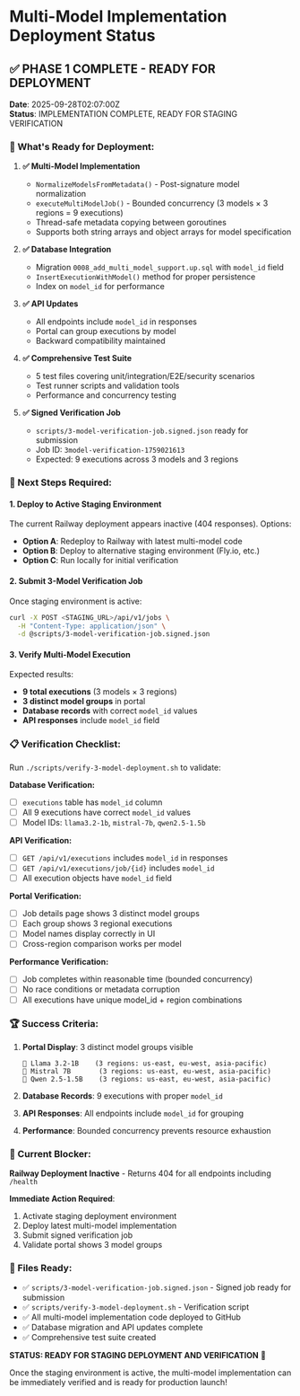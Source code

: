 # Multi-Model Implementation Deployment Status

## ✅ PHASE 1 COMPLETE - READY FOR DEPLOYMENT

**Date**: 2025-09-28T02:07:00Z  
**Status**: IMPLEMENTATION COMPLETE, READY FOR STAGING VERIFICATION

### 🚀 What's Ready for Deployment:

1. **✅ Multi-Model Implementation**
   - `NormalizeModelsFromMetadata()` - Post-signature model normalization
   - `executeMultiModelJob()` - Bounded concurrency (3 models × 3 regions = 9 executions)
   - Thread-safe metadata copying between goroutines
   - Supports both string arrays and object arrays for model specification

2. **✅ Database Integration**
   - Migration `0008_add_multi_model_support.up.sql` with `model_id` field
   - `InsertExecutionWithModel()` method for proper persistence
   - Index on `model_id` for performance

3. **✅ API Updates**
   - All endpoints include `model_id` in responses
   - Portal can group executions by model
   - Backward compatibility maintained

4. **✅ Comprehensive Test Suite**
   - 5 test files covering unit/integration/E2E/security scenarios
   - Test runner scripts and validation tools
   - Performance and concurrency testing

5. **✅ Signed Verification Job**
   - `scripts/3-model-verification-job.signed.json` ready for submission
   - Job ID: `3model-verification-1759021613`
   - Expected: 9 executions across 3 models and 3 regions

### 🎯 Next Steps Required:

#### 1. Deploy to Active Staging Environment
The current Railway deployment appears inactive (404 responses). Options:
- **Option A**: Redeploy to Railway with latest multi-model code
- **Option B**: Deploy to alternative staging environment (Fly.io, etc.)
- **Option C**: Run locally for initial verification

#### 2. Submit 3-Model Verification Job
Once staging environment is active:
```bash
curl -X POST <STAGING_URL>/api/v1/jobs \
  -H "Content-Type: application/json" \
  -d @scripts/3-model-verification-job.signed.json
```

#### 3. Verify Multi-Model Execution
Expected results:
- **9 total executions** (3 models × 3 regions)
- **3 distinct model groups** in portal
- **Database records** with correct `model_id` values
- **API responses** include `model_id` field

### 📋 Verification Checklist:

Run `./scripts/verify-3-model-deployment.sh` to validate:

**Database Verification:**
- [ ] `executions` table has `model_id` column
- [ ] All 9 executions have correct `model_id` values
- [ ] Model IDs: `llama3.2-1b`, `mistral-7b`, `qwen2.5-1.5b`

**API Verification:**
- [ ] `GET /api/v1/executions` includes `model_id` in responses
- [ ] `GET /api/v1/executions/job/{id}` includes `model_id`
- [ ] All execution objects have `model_id` field

**Portal Verification:**
- [ ] Job details page shows 3 distinct model groups
- [ ] Each group shows 3 regional executions
- [ ] Model names display correctly in UI
- [ ] Cross-region comparison works per model

**Performance Verification:**
- [ ] Job completes within reasonable time (bounded concurrency)
- [ ] No race conditions or metadata corruption
- [ ] All executions have unique model_id + region combinations

### 🏆 Success Criteria:

1. **Portal Display**: 3 distinct model groups visible
   ```
   🦙 Llama 3.2-1B    (3 regions: us-east, eu-west, asia-pacific)
   🌟 Mistral 7B       (3 regions: us-east, eu-west, asia-pacific)  
   🔮 Qwen 2.5-1.5B    (3 regions: us-east, eu-west, asia-pacific)
   ```

2. **Database Records**: 9 executions with proper `model_id`
3. **API Responses**: All endpoints include `model_id` for grouping
4. **Performance**: Bounded concurrency prevents resource exhaustion

### 🚨 Current Blocker:

**Railway Deployment Inactive** - Returns 404 for all endpoints including `/health`

**Immediate Action Required**: 
1. Activate staging deployment environment
2. Deploy latest multi-model implementation
3. Submit signed verification job
4. Validate portal shows 3 model groups

### 📁 Files Ready:

- ✅ `scripts/3-model-verification-job.signed.json` - Signed job ready for submission
- ✅ `scripts/verify-3-model-deployment.sh` - Verification script
- ✅ All multi-model implementation code deployed to GitHub
- ✅ Database migration and API updates complete
- ✅ Comprehensive test suite created

**STATUS: READY FOR STAGING DEPLOYMENT AND VERIFICATION** 🚀

Once the staging environment is active, the multi-model implementation can be immediately verified and is ready for production launch!
